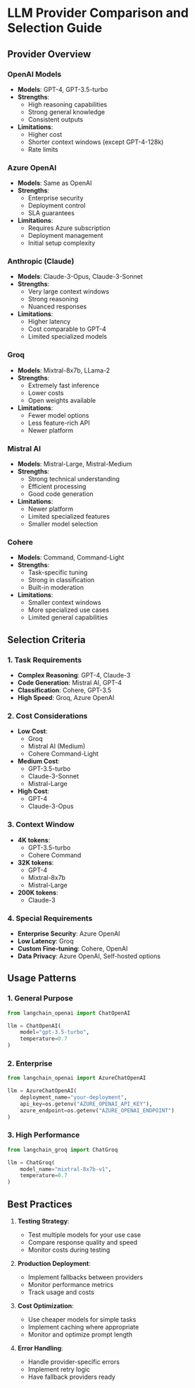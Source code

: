 # LLM Provider Comparison and Selection Guide

## Provider Overview

### OpenAI Models
- **Models**: GPT-4, GPT-3.5-turbo
- **Strengths**:
  * High reasoning capabilities
  * Strong general knowledge
  * Consistent outputs
- **Limitations**:
  * Higher cost
  * Shorter context windows (except GPT-4-128k)
  * Rate limits

### Azure OpenAI
- **Models**: Same as OpenAI
- **Strengths**:
  * Enterprise security
  * Deployment control
  * SLA guarantees
- **Limitations**:
  * Requires Azure subscription
  * Deployment management
  * Initial setup complexity

### Anthropic (Claude)
- **Models**: Claude-3-Opus, Claude-3-Sonnet
- **Strengths**:
  * Very large context windows
  * Strong reasoning
  * Nuanced responses
- **Limitations**:
  * Higher latency
  * Cost comparable to GPT-4
  * Limited specialized models

### Groq
- **Models**: Mixtral-8x7b, LLama-2
- **Strengths**:
  * Extremely fast inference
  * Lower costs
  * Open weights available
- **Limitations**:
  * Fewer model options
  * Less feature-rich API
  * Newer platform

### Mistral AI
- **Models**: Mistral-Large, Mistral-Medium
- **Strengths**:
  * Strong technical understanding
  * Efficient processing
  * Good code generation
- **Limitations**:
  * Newer platform
  * Limited specialized features
  * Smaller model selection

### Cohere
- **Models**: Command, Command-Light
- **Strengths**:
  * Task-specific tuning
  * Strong in classification
  * Built-in moderation
- **Limitations**:
  * Smaller context windows
  * More specialized use cases
  * Limited general capabilities

## Selection Criteria

### 1. Task Requirements
- **Complex Reasoning**: GPT-4, Claude-3
- **Code Generation**: Mistral AI, GPT-4
- **Classification**: Cohere, GPT-3.5
- **High Speed**: Groq, Azure OpenAI

### 2. Cost Considerations
- **Low Cost**: 
  * Groq
  * Mistral AI (Medium)
  * Cohere Command-Light
- **Medium Cost**:
  * GPT-3.5-turbo
  * Claude-3-Sonnet
  * Mistral-Large
- **High Cost**:
  * GPT-4
  * Claude-3-Opus

### 3. Context Window
- **4K tokens**:
  * GPT-3.5-turbo
  * Cohere Command
- **32K tokens**:
  * GPT-4
  * Mixtral-8x7b
  * Mistral-Large
- **200K tokens**:
  * Claude-3

### 4. Special Requirements
- **Enterprise Security**: Azure OpenAI
- **Low Latency**: Groq
- **Custom Fine-tuning**: Cohere, OpenAI
- **Data Privacy**: Azure OpenAI, Self-hosted options

## Usage Patterns

### 1. General Purpose
```python
from langchain_openai import ChatOpenAI

llm = ChatOpenAI(
    model="gpt-3.5-turbo",
    temperature=0.7
)
```

### 2. Enterprise
```python
from langchain_openai import AzureChatOpenAI

llm = AzureChatOpenAI(
    deployment_name="your-deployment",
    api_key=os.getenv("AZURE_OPENAI_API_KEY"),
    azure_endpoint=os.getenv("AZURE_OPENAI_ENDPOINT")
)
```

### 3. High Performance
```python
from langchain_groq import ChatGroq

llm = ChatGroq(
    model_name="mixtral-8x7b-v1",
    temperature=0.7
)
```

## Best Practices

1. **Testing Strategy**:
   - Test multiple models for your use case
   - Compare response quality and speed
   - Monitor costs during testing

2. **Production Deployment**:
   - Implement fallbacks between providers
   - Monitor performance metrics
   - Track usage and costs

3. **Cost Optimization**:
   - Use cheaper models for simple tasks
   - Implement caching where appropriate
   - Monitor and optimize prompt length

4. **Error Handling**:
   - Handle provider-specific errors
   - Implement retry logic
   - Have fallback providers ready